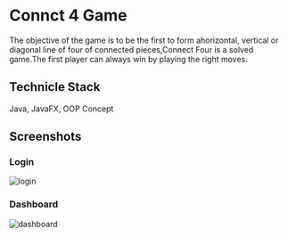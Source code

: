 # Connct 4 Game
The objective of the game is to be the first to form ahorizontal, vertical or diagonal line of
four of connected pieces,Connect Four is a solved game.The first player can always win
by playing the right moves.


## Technicle Stack
Java, JavaFX, OOP Concept

## Screenshots

### Login
![login](https://github.com/Ashendhiyan/Connect-Four-Game/assets/99383511/167f1079-bb3e-44e3-910c-672d3655a962)

### Dashboard
![dashboard](https://github.com/Ashendhiyan/Connect-Four-Game/assets/99383511/b4bc8c4a-63c9-4c6b-b428-0ad6f8215f11)
